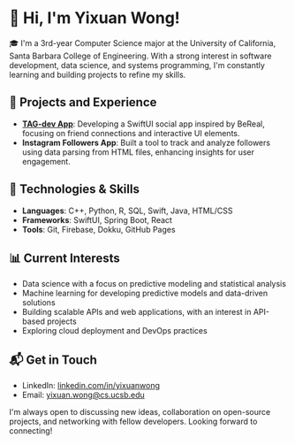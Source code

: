 # 👋 Hi, I'm Yixuan Wong!

🎓 I'm a 3rd-year Computer Science major at the University of California, Santa Barbara College of Engineering. With a strong interest in software development, data science, and systems programming, I'm constantly learning and building projects to refine my skills.

## 💼 Projects and Experience

- **[TAG-dev App](https://github.com/YixuanWong/TAG-dev)**: Developing a SwiftUI social app inspired by BeReal, focusing on friend connections and interactive UI elements.
- **Instagram Followers App**: Built a tool to track and analyze followers using data parsing from HTML files, enhancing insights for user engagement.
  
## 🔧 Technologies & Skills

- **Languages**: C++, Python, R, SQL, Swift, Java, HTML/CSS
- **Frameworks**: SwiftUI, Spring Boot, React
- **Tools**: Git, Firebase, Dokku, GitHub Pages

## 📊 Current Interests

- Data science with a focus on predictive modeling and statistical analysis
- Machine learning for developing predictive models and data-driven solutions
- Building scalable APIs and web applications, with an interest in API-based projects
- Exploring cloud deployment and DevOps practices

## 📬 Get in Touch

- LinkedIn: [linkedin.com/in/yixuanwong](https://linkedin.com/in/yixuanwong)
- Email: yixuan.wong@cs.ucsb.edu

I'm always open to discussing new ideas, collaboration on open-source projects, and networking with fellow developers. Looking forward to connecting!
